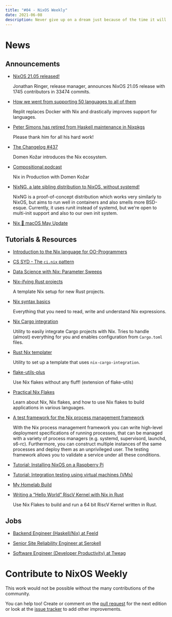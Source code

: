 ```yaml
---
title: "#04 - NixOS Weekly"
date: 2021-06-08
description: Never give up on a dream just because of the time it will take to accomplish it. The time will pass anyway. – Earl Nightingale
---
```


# News

## Announcements

- [NixOS 21.05 released!](https://nixos.org/blog/announcements.html#21.05)

  Jonathan Ringer, release manager, announces NixOS 21.05 release with 1745 contributors in 33474 commits.

- [How we went from supporting 50 languages to all of them](https://blog.replit.com/nix)

  Replit replaces Docker with Nix and drastically improves support for languages.

- [Peter Simons has retired from Haskell maintenance in Nixpkgs](https://discourse.nixos.org/t/im-retiring-from-haskell-maintenance-in-nixpkgs/12739)

  Please thank him for all his hard work!

- [The Changelog #437](https://changelog.com/podcast/437)

  Domen Kožar introduces the Nix ecosystem.

- [Compositional podcast](https://www.compositional.fm/domenkozar)

  Nix in Production with Domen Kožar

- [NixNG, a late sibling distribution to NixOS, without systemd!](https://gitea.redalder.org/Magic_RB/NixNG)

  NixNG is a proof-of-concept distribution which works very similarly to NixOS, but aims to run well
  in containers and also smells more BSD-esque. Currently, it uses runit instead of systemd, but we're
  open to multi-init support and also to our own init system.

- [Nix 🖤 macOS May Update](https://discourse.nixos.org/t/nix-macos-monthly/12330/4?u=domenkozar)

## Tutorials & Resources

- [Introduction to the Nix language for OO-Programmers](https://lambdablob.com/posts/nix-language-primer/)

- [CS SYD - The `ci.nix` pattern](https://cs-syd.eu/posts/2021-04-11-the-ci-nix-pattern)

- [Data Science with Nix: Parameter Sweeps](https://blog.nixbuild.net/posts/2021-04-26-data-science-with-nix-parameter-sweeps.html)

- [Nix-ifying Rust projects](https://notes.srid.ca/rust-nix)

  A template Nix setup for new Rust projects.

- [Nix syntax basics](https://youtu.be/5F-1Q3nk4Es)

  Everything that you need to read, write and understand Nix expressions.

- [Nix Cargo integration](https://github.com/yusdacra/nix-cargo-integration)

  Utility to easily integrate Cargo projects with Nix. Tries to handle (almost) everything for you
  and enables configuration from `Cargo.toml` files.

- [Rust Nix templater](https://github.com/yusdacra/rust-nix-templater)

  Utility to set up a template that uses `nix-cargo-integration`.

- [flake-utils-plus](https://github.com/gytis-ivaskevicius/flake-utils-plus)

  Use Nix flakes without any fluff! (extension of flake-utils)

- [Practical Nix Flakes](https://serokell.io/blog/practical-nix-flakes)

  Learn about Nix, Nix flakes, and how to use Nix flakes to build applications in various languages.

- [A test framework for the Nix process management framework](https://sandervanderburg.blogspot.com/2021/04/a-test-framework-for-nix-process.html)

  With the Nix process management framework you can write high-level deployment specifications of
  running processes, that can be managed with a variety of process managers (e.g. systemd,
  supervisord, launchd, s6-rc). Furthermore, you can construct multiple instances of the same
  processes and deploy them as an unprivileged user. The testing framework allows you to validate a
  service under all these conditions.

- [Tutorial: Installing NixOS on a Raspberry Pi](https://nix.dev/tutorials/installing-nixos-on-a-raspberry-pi)

- [Tutorial: Integration testing using virtual machines (VMs)](https://nix.dev/tutorials/integration-testing-using-virtual-machines)

- [My Homelab Build](https://christine.website/blog/my-homelab-2021-06-08)

- [Writing a “Hello World” RiscV Kernel with Nix in Rust](https://justin.restivo.me/posts/2021-05-30-nix-rust-riscv-toy-kernel.html)

  Use Nix Flakes to build and run a 64 bit RiscV Kernel written in Rust.

## Jobs

- [Backend Engineer (Haskell/Nix) at Feeld](https://wrkbl.ink/iTrGmT2)

- [Senior Site Reliability Engineer at Serokell](https://serokell.io/blog/hiring-senior-sre)

- [Software Engineer (Developer Productivity) at Tweag](https://boards.greenhouse.io/tweag/jobs/4212663002)

# Contribute to NixOS Weekly

This work would not be possible without the many contributions of the community.

You can help too! Create or comment on the [pull request](https://github.com/NixOS/nixos-weekly/pulls)
for the next edition or look at the
[issue tracker](https://github.com/NixOS/nixos-weekly/issues) to add other improvements.
